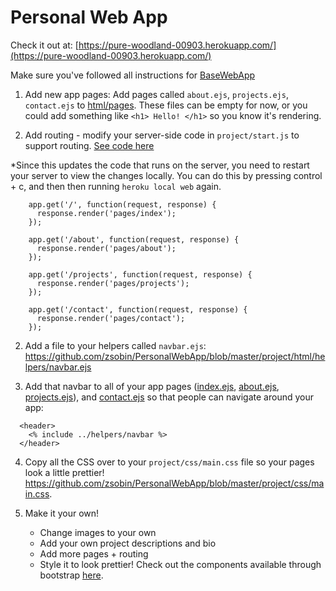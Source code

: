 # Personal Web App

Check it out at: [https://pure-woodland-00903.herokuapp.com/](https://pure-woodland-00903.herokuapp.com/)

Make sure you've followed all instructions for [BaseWebApp](https://github.com/zsobin/BaseWebApp)

1) Add new app pages: Add pages called `about.ejs`, `projects.ejs`, `contact.ejs` to [html/pages](https://github.com/zsobin/PersonalWebApp/tree/master/project/html/pages). These files can be empty for now, or you could add something like `<h1> Hello! </h1>` so you know it's rendering.

2) Add routing - modify your server-side code in `project/start.js` to support routing. [See code here](https://github.com/zsobin/PersonalWebApp/blob/master/project/start.js#L13-L23)

*Since this updates the code that runs on the server, you need to restart your server to view the changes locally. You can do this by pressing control + c, and then then running `heroku local web` again. 

```
    app.get('/', function(request, response) {
      response.render('pages/index');
    });

    app.get('/about', function(request, response) {
      response.render('pages/about');
    });

    app.get('/projects', function(request, response) {
      response.render('pages/projects');
    });

    app.get('/contact', function(request, response) {
      response.render('pages/contact');
    });

```

2) Add a file to your helpers called `navbar.ejs`: https://github.com/zsobin/PersonalWebApp/blob/master/project/html/helpers/navbar.ejs

3) Add that navbar to all of your app pages ([index.ejs](https://github.com/zsobin/PersonalWebApp/blob/master/project/html/pages/index.ejs#L7-L9), [about.ejs](https://github.com/zsobin/PersonalWebApp/blob/master/project/html/pages/about.ejs#L7-L9), [projects.ejs](https://github.com/zsobin/PersonalWebApp/blob/master/project/html/pages/projects.ejs#L7-L9)), and [contact.ejs](https://github.com/zsobin/PersonalWebApp/blob/master/project/html/pages/contact.ejs#L7-L9) so that people can navigate around your app:

```
  <header>
    <% include ../helpers/navbar %>
  </header>
```
    
4) Copy all the CSS over to your `project/css/main.css` file so your pages look a little prettier! https://github.com/zsobin/PersonalWebApp/blob/master/project/css/main.css. 

5) Make it your own!
    - Change images to your own
    - Add your own project descriptions and bio
    - Add more pages + routing
    - Style it to look prettier! Check out the components available through bootstrap [here](http://getbootstrap.com/components/).
 
